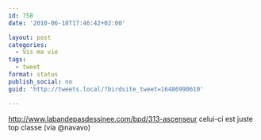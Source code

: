 ```yaml
---
id: 758
date: '2010-06-18T17:46:42+02:00'

layout: post
categories:
  - Vis ma vie
tags:
  - tweet
format: status
publish_social: no
guid: 'http://tweets.local/?birdsite_tweet=16486990610'

---
```


http://www.labandepasdessinee.com/bpd/313-ascenseur celui-ci est juste top classe (via @navavo)